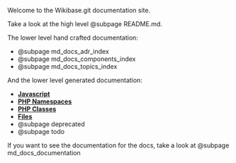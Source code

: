 Welcome to the Wikibase.git documentation site.

Take a look at the high level @subpage README.md.

The lower level hand crafted documentation:
* @subpage md_docs_adr_index
* @subpage md_docs_components_index
* @subpage md_docs_topics_index

And the lower level generated documentation:
* [**Javascript**](https://doc.wikimedia.org/Wikibase/master/js/)
* [**PHP Namespaces**](namespaces.html)
* [**PHP Classes**](annotated.html)
* [**Files**](files.html)
* @subpage deprecated
* @subpage todo

If you want to see the documentation for the docs, take a look at @subpage md_docs_documentation
